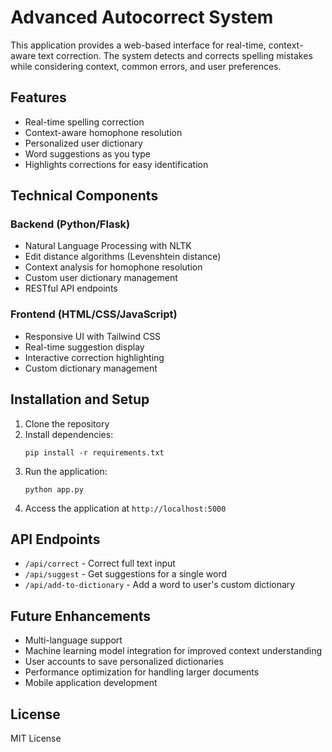 # Advanced Autocorrect System

This application provides a web-based interface for real-time, context-aware text correction. The system detects and corrects spelling mistakes while considering context, common errors, and user preferences.

## Features

- Real-time spelling correction
- Context-aware homophone resolution
- Personalized user dictionary
- Word suggestions as you type
- Highlights corrections for easy identification

## Technical Components

### Backend (Python/Flask)
- Natural Language Processing with NLTK
- Edit distance algorithms (Levenshtein distance)
- Context analysis for homophone resolution
- Custom user dictionary management
- RESTful API endpoints

### Frontend (HTML/CSS/JavaScript)
- Responsive UI with Tailwind CSS
- Real-time suggestion display
- Interactive correction highlighting
- Custom dictionary management

## Installation and Setup

1. Clone the repository
2. Install dependencies:
   ```
   pip install -r requirements.txt
   ```
3. Run the application:
   ```
   python app.py
   ```
4. Access the application at `http://localhost:5000`

## API Endpoints

- `/api/correct` - Correct full text input
- `/api/suggest` - Get suggestions for a single word
- `/api/add-to-dictionary` - Add a word to user's custom dictionary

## Future Enhancements

- Multi-language support
- Machine learning model integration for improved context understanding
- User accounts to save personalized dictionaries
- Performance optimization for handling larger documents
- Mobile application development

## License

MIT License